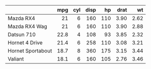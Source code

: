
|                   |  mpg |  cyl | disp |   hp | drat |   wt |
| :---------------- | ---: | ---: | ---: | ---: | ---: | ---: |
| Mazda RX4         |   21 |    6 |  160 |  110 | 3.90 | 2.62 |
| Mazda RX4 Wag     |   21 |    6 |  160 |  110 | 3.90 | 2.88 |
| Datsun 710        | 22.8 |    4 |  108 |   93 | 3.85 | 2.32 |
| Hornet 4 Drive    | 21.4 |    6 |  258 |  110 | 3.08 | 3.21 |
| Hornet Sportabout | 18.7 |    8 |  360 |  175 | 3.15 | 3.44 |
| Valiant           | 18.1 |    6 |  160 |  105 | 2.76 | 3.46 |